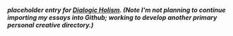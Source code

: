 #### *placeholder entry for **[Dialogic Holism](https://docs.google.com/document/d/17PUd3eg8iuCNaFI9az71XZuL7zwExzLaJcvFwtRT4vo/edit?usp=sharing)**.  (Note I'm not planning to continue importing my essays into Github; working to develop another primary personal creative directory.)*
